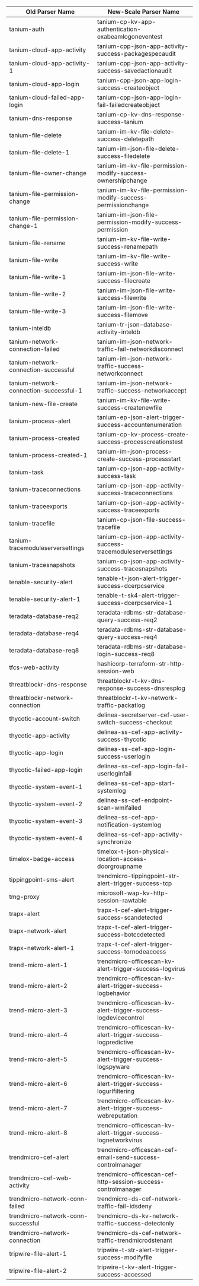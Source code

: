 | Old Parser Name                        | New-Scale Parser Name                                           |
| -------------------------------------- | --------------------------------------------------------------- |
| tanium-auth                            | tanium-cp-kv-app-authentication-exabeamlogoneventest            |
| tanium-cloud-app-activity              | tanium-cpp-json-app-activity-success-packagespecaudit           |
| tanium-cloud-app-activity-1            | tanium-cpp-json-app-activity-success-savedactionaudit           |
| tanium-cloud-app-login                 | tanium-cpp-json-app-login-success-createobject                  |
| tanium-cloud-failed-app-login          | tanium-cpp-json-app-login-fail-failedcreateobject               |
| tanium-dns-response                    | tanium-cp-kv-dns-response-success-tanium                        |
| tanium-file-delete                     | tanium-im-kv-file-delete-success-deletepath                     |
| tanium-file-delete-1                   | tanium-im-json-file-delete-success-filedelete                   |
| tanium-file-owner-change               | tanium-im-kv-file-permission-modify-success-ownershipchange     |
| tanium-file-permission-change          | tanium-im-kv-file-permission-modify-success-permissionchange    |
| tanium-file-permission-change-1        | tanium-im-json-file-permission-modify-success-permission        |
| tanium-file-rename                     | tanium-im-kv-file-write-success-renamepath                      |
| tanium-file-write                      | tanium-im-kv-file-write-success-write                           |
| tanium-file-write-1                    | tanium-im-json-file-write-success-filecreate                    |
| tanium-file-write-2                    | tanium-im-json-file-write-success-filewrite                     |
| tanium-file-write-3                    | tanium-im-json-file-write-success-filemove                      |
| tanium-inteldb                         | tanium-tr-json-database-activity-inteldb                        |
| tanium-network-connection-failed       | tanium-im-json-network-traffic-fail-networkdisconnect           |
| tanium-network-connection-successful   | tanium-im-json-network-traffic-success-networkconnect           |
| tanium-network-connection-successful-1 | tanium-im-json-network-traffic-success-networkaccept            |
| tanium-new-file-create                 | tanium-im-kv-file-write-success-createnewfile                   |
| tanium-process-alert                   | tanium-ep-json-alert-trigger-success-accountenumeration         |
| tanium-process-created                 | tanium-cp-kv-process-create-success-processcreationstest        |
| tanium-process-created-1               | tanium-im-json-process-create-success-processstart              |
| tanium-task                            | tanium-cp-json-app-activity-success-task                        |
| tanium-traceconnections                | tanium-cp-json-app-activity-success-traceconnections            |
| tanium-traceexports                    | tanium-cp-json-app-activity-success-traceexports                |
| tanium-tracefile                       | tanium-cp-json-file-success-tracefile                           |
| tanium-tracemoduleserversettings       | tanium-cp-json-app-activity-success-tracemoduleserversettings   |
| tanium-tracesnapshots                  | tanium-cp-json-app-activity-success-tracesnapshots              |
| tenable-security-alert                 | tenable-t-json-alert-trigger-success-dcerpcservice              |
| tenable-security-alert-1               | tenable-t-sk4-alert-trigger-success-dcerpcservice-1             |
| teradata-database-req2                 | teradata-rdbms-str-database-query-success-req2                  |
| teradata-database-req4                 | teradata-rdbms-str-database-query-success-req4                  |
| teradata-database-req8                 | teradata-rdbms-str-database-login-success-req8                  |
| tfcs-web-activity                      | hashicorp-terraform-str-http-session-web                        |
| threatblockr-dns-response              | threatblockr-t-kv-dns-response-success-dnsresplog               |
| threatblockr-network-connection        | threatblockr-t-kv-network-traffic-packatlog                     |
| thycotic-account-switch                | delinea-secretserver-cef-user-switch-success-checkout           |
| thycotic-app-activity                  | delinea-ss-cef-app-activity-success-thycotic                    |
| thycotic-app-login                     | delinea-ss-cef-app-login-success-userlogin                      |
| thycotic-failed-app-login              | delinea-ss-cef-app-login-fail-userloginfail                     |
| thycotic-system-event-1                | delinea-ss-cef-app-start-systemlog                              |
| thycotic-system-event-2                | delinea-ss-cef-endpoint-scan-wmifailed                          |
| thycotic-system-event-3                | delinea-ss-cef-app-notification-systemlog                       |
| thycotic-system-event-4                | delinea-ss-cef-app-activity-synchronize                         |
| timelox-badge-access                   | timelox-t-json-physical-location-access-doorgroupname           |
| tippingpoint-sms-alert                 | trendmicro-tippingpoint-str-alert-trigger-success-tcp           |
| tmg-proxy                              | microsoft-wap-kv-http-session-rawtable                          |
| trapx-alert                            | trapx-t-cef-alert-trigger-success-scandetected                  |
| trapx-network-alert                    | trapx-t-cef-alert-trigger-success-botccdetected                 |
| trapx-network-alert-1                  | trapx-t-cef-alert-trigger-success-tornodeaccess                 |
| trend-micro-alert-1                    | trendmicro-officescan-kv-alert-trigger-success-logvirus         |
| trend-micro-alert-2                    | trendmicro-officescan-kv-alert-trigger-success-logbehavior      |
| trend-micro-alert-3                    | trendmicro-officescan-kv-alert-trigger-success-logdevicecontrol |
| trend-micro-alert-4                    | trendmicro-officescan-kv-alert-trigger-success-logpredictive    |
| trend-micro-alert-5                    | trendmicro-officescan-kv-alert-trigger-success-logspyware       |
| trend-micro-alert-6                    | trendmicro-officescan-kv-alert-trigger-success-logurlfiltering  |
| trend-micro-alert-7                    | trendmicro-officescan-kv-alert-trigger-success-webreputation    |
| trend-micro-alert-8                    | trendmicro-officescan-kv-alert-trigger-success-lognetworkvirus  |
| trendmicro-cef-alert                   | trendmicro-officescan-cef-email-send-success-controlmanager     |
| trendmicro-cef-web-activity            | trendmicro-officescan-cef-http-session-success-controlmanager   |
| trendmicro-network-conn-failed         | trendmicro-ds-cef-network-traffic-fail-idsdeny                  |
| trendmicro-network-conn-successful     | trendmicro-ds-kv-network-traffic-success-detectonly             |
| trendmicro-network-connection          | trendmicro-ds-cef-network-traffic-trendmicrodstenant            |
| tripwire-file-alert-1                  | tripwire-t-str-alert-trigger-success-modifyfile                 |
| tripwire-file-alert-2                  | tripwire-t-kv-alert-trigger-success-accessed                    |
